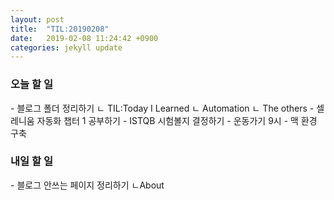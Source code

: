 ```yaml
---
layout: post
title:  "TIL:20190208"
date:   2019-02-08 11:24:42 +0900
categories: jekyll update
---
```

<h3> 오늘 할 일 </h3>
- 블로그 폴더 정리하기  
    ㄴ TIL:Today I Learned   
    ㄴ Automation   
    ㄴ The others   
 - 셀레니움 자동화 챕터 1 공부하기   
 - ISTQB 시험볼지 결정하기   
 - 운동가기 9시   
 - 맥 환경 구축   

<h3> 내일 할 일 </h3>
 - 블로그 안쓰는 페이지 정리하기   
    ㄴAbout

